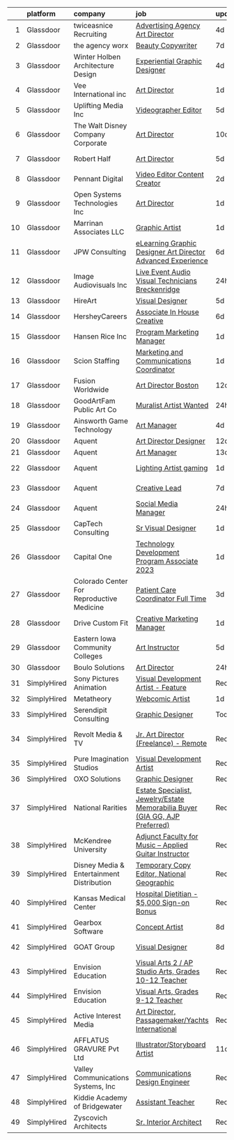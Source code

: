 

|    | platform    | company                                   | job                                                                                                                                                                                                                                                                                                                                                                                                                                                                                                                                                                                                                                                                                                                                                                                                                                                                                                                                                  | update_time   | location                   |
|---:|:------------|:------------------------------------------|:-----------------------------------------------------------------------------------------------------------------------------------------------------------------------------------------------------------------------------------------------------------------------------------------------------------------------------------------------------------------------------------------------------------------------------------------------------------------------------------------------------------------------------------------------------------------------------------------------------------------------------------------------------------------------------------------------------------------------------------------------------------------------------------------------------------------------------------------------------------------------------------------------------------------------------------------------------|:--------------|:---------------------------|
|  1 | Glassdoor   | twiceasnice Recruiting                    | [Advertising Agency Art Director](https://www.glassdoor.com/partner/jobListing.htm?pos=125&ao=1110586&s=58&guid=000001821a63755c9970fbd50a8c50b6&src=GD_JOB_AD&t=SR&vt=w&ea=1&cs=1_92a16004&cb=1658300102460&jobListingId=1008007855498&cpc=FD1C1DA32C38CFA7&jrtk=3-0-1g8d66tdskltd801-1g8d66tecghre800-ebb6e6be894bd9cb--6NYlbfkN0AIiLXtwtv0BDns9BiY4ItblantFozdL6jLmLxNvS8mvn1ldsy0jlMz1Ycqf5wilHIxTiMhKQ6fDmRibP3XQth2ls-56qADUyL4dS7OAZJy6WRqO793onZf-hneq25vDadgjpZx6W5CRlBE0NZTOzRtYDLpZ9CjoiVsVVRAJDFYZw7z0DNsC1iUgI4fr5Bdky9tCf828CMkCqzWTgmUaGTAziWMvHNfM-1frz_K2f4rE0KyW3mPXKf-xxpT-gV45m25d-h6ehwnygdAIkSVxHthVJcUyY_awOXzrsQxC_bzEOjvOWu2axCEhtKIMZeudJAF2q9iq0zsxnwFcoJ5fgzp3t3-hzru6tFwtFGTj2QdjCdVIypNbXuph-_VIBep-j7djPOVe2Ak-up6wxvDKekqQBkl1T60edFWheHOi-Wnr7PEJ6wIeb9oOoIqrBbGV8r0gnvIpldMiWTLuy8qqgegHAaDcHT3wRj6dp2y91kxvAj1v2vYPTQd-C94PSReSe1iyKQgmqWQig6GYddPrNgz)                                                           | 4d            | Atlanta, GA                |
|  2 | Glassdoor   | the agency worx                           | [Beauty Copywriter](https://www.glassdoor.com/partner/jobListing.htm?pos=129&ao=1110586&s=58&guid=000001821a63755c9970fbd50a8c50b6&src=GD_JOB_AD&t=SR&vt=w&ea=1&cs=1_22d6bcce&cb=1658300102460&jobListingId=1008000171850&cpc=9908D8D4413DBB8A&jrtk=3-0-1g8d66tdskltd801-1g8d66tecghre800-bd124bf49bdd039d--6NYlbfkN0CNOKpjDIEH11s39GTuUki_mvxNbnX5BtDlH5CMrheAnKze_5JrwQ4joDkGUDohP_TDV2t-DygPOV4h7qFmlYtZal0EPNo_mTyuT24DdR3u3gR4216Hx26qEQDvw5thtHUsevklRTvV_pg5nANsLN7ZPccAAOBHU9eBl3Mua-cpzpsQamt92TPc_HMO93Kc2-3sA2zR_2Rm4490qtesn3sOiLW7jTpZr1Fm8b9i6yVs1usdw-vMdDVxQrL9yJxBTliG3UitYxyCuEvJq-D5gQ_D52M48Rz_QNu_bR6DEg6MipU3WkBtLlwgctzAFrbisf0GzywozJJiMoacMOYrdLF6x2DGNbUYSMNWObBhSuhF6Z7reXo6oZz1geKCekWqTyT0ous_YWER-O-iePhESNPpFJVu9A-R_ROt0vnVzAGFZ7Ay6AY3w_FuT9FDo2XGapY7m3c3YJfPdOawK3jfEnHDXGyS7ZWzVvMo0XT1IxIDPfSXU_GDZNzD)                                                                                                         | 7d            | New York, NY               |
|  3 | Glassdoor   | Winter Holben Architecture   Design       | [Experiential Graphic Designer](https://www.glassdoor.com/partner/jobListing.htm?pos=114&ao=1110586&s=58&guid=000001821a63755c9970fbd50a8c50b6&src=GD_JOB_AD&t=SR&vt=w&ea=1&cs=1_9863012c&cb=1658300102457&jobListingId=1008007939737&cpc=3DB599BF2F4828F0&jrtk=3-0-1g8d66tdskltd801-1g8d66tecghre800-7533a7de50abdb8d--6NYlbfkN0D9WMuHyiUFRAVMw1vLb9mgfRMEuOrfRtKWHTw0J5TN7iSKJUY5pXAqhTZVih5QvTBCVu0gudC-AyRxMoVKMBCKILS4UVqwaUvznjP7OZ-xIqYT1P5laE94P7I490BgUA4ShgKyP-N1lvatgl1PBSlcSFxr57yeaBThktCu2K62TgU-b0K39lsgXeVKdPgHe4mvbUZ4kXzkTumKiAxVY-XZN9a4_H34Y2uTtmk2dV7x5TU7cG3VBP0PlXRBadFx6Tw2rl5VEFy_yw5rYjrrvFsQlqNJQ_ZgYThYIjejQ3UevTYmRd2M9nw1MfN5aJB3LV_qDOD0tADGyahPPGAMCSFq-1LI6JKuv9DskY8ooyrIxLdKFubEgL7xOqClIvleS2PvKxPq3QZuqWMvEwmOQx9hq2Drln98ksL3_ffIKhPCoyzoV5KiRFi1eODimcMODvD8UmAJf9Z8iKxjZ68X0_H7ubD1-r-_HuvpbOx9ag5ZhaBw8cS9oyg_uWnj_nVtWwXsSHISXFimoA%3D%3D)                                                                 | 4d            | Kittery, ME                |
|  4 | Glassdoor   | Vee International inc                     | [Art Director](https://www.glassdoor.com/partner/jobListing.htm?pos=106&ao=1110586&s=58&guid=000001821a63755c9970fbd50a8c50b6&src=GD_JOB_AD&t=SR&vt=w&ea=1&cs=1_699cbc16&cb=1658300102457&jobListingId=1008012096590&cpc=F4EED0218A761C36&jrtk=3-0-1g8d66tdskltd801-1g8d66tecghre800-280d21d98f6d21df--6NYlbfkN0Dr6IKwl4lkWnAOZFGyO8hF2TMBrUYSqKPpHH7znGLbnsjvVMpQ7-eveiYjoB_rmKX6iN6SJnSRg7b5hza-xotHDs6isXPf2WCyaeo0vX9AbXl5sWRX9fadHAd-5alw0tkD0M7hNsRnHBD1cKQO-RrPwTMDAVfDnc1Fjkbz-CruxKtoxFXcjJWefE1BEM_o4GFJWrR7yElVkqec90PN6IHK_zgtKlqHUjTQJFbzbmqQDlShxAaa4zLvvg1CtOkParPLunKZzFwrRNvsITg5--P0Yg0zimy_Vi8oIUMVVziXY2Nj3djatQN_rNzFRhn7zEtfmr8ewS85q5L2TxIJ8nwt6obuc3pkY3MceKYRmZwBVZCRRc6P9017dd8QjygKgqKI8BmTCMOowOfD3ddfx8OV0_d6CAM0VlGX4u9bvksvGH7F0qVpoh0sEnNJpeOG2w0d9yBqbrR6Wadz7D5e2R3I8eq1S5F5pnB4nJ_Q8V2dFc-RqO_Oz8dPNyuVKnOdXWY%3D)                                                                                                | 1d            | Garden City, NY            |
|  5 | Glassdoor   | Uplifting Media Inc                       | [Videographer Editor](https://www.glassdoor.com/partner/jobListing.htm?pos=116&ao=1110586&s=58&guid=000001821a63755c9970fbd50a8c50b6&src=GD_JOB_AD&t=SR&vt=w&ea=1&cs=1_a4812876&cb=1658300102458&jobListingId=1008006082548&cpc=8795CF9063CD573D&jrtk=3-0-1g8d66tdskltd801-1g8d66tecghre800-f0d5b4588ccb480b--6NYlbfkN0C7NmNajAtyL9apZy8jLU5HmRGtqqNDY09dIEUunYjK44X6QhjkyGV0yu00ykKgEI0HaazDpTRvth8NnTMFT5xJ7eVBIR7h5DjwAzYpeVZbqOABcyy5ohimmYhM4fIblbBXHXzCn1C0WhLKXPuiLYuAstMrKVtCKf1WJaDTJ3BNhEEBvWVXE1GJIoWm3SATP-Dz2QfL508o6NONcaflXXP3mMY1q_oAYsxRMXJJSRQAEJyLh5xDyf_eMIvG6LuZ6QAXthwKgcGbjOjJHV3PeWui0h_kMINLZa1qyf-_e01kIgbOjMBhJuVdaifNS6lBbLAOt2N0zhA2rH7kp5Cqlnq3Li3wtfPi4aDwT-ZXMX9NeY7B9TZWoNG1UwhysREk-URzA7vfm8jf1_KJroKXZ-vTy4TRzSGlr8Ic2qBoqH4o_-hPapCSCaPJyKzkH1frbJPQdCFC_8Yxn21hAQobFH6Vrri6UC6yAfwKB3SXjDZFv7oMmi4Tqy9f)                                                                                                       | 5d            | Colorado                   |
|  6 | Glassdoor   | The Walt Disney Company  Corporate        | [Art Director](https://www.glassdoor.com/partner/jobListing.htm?pos=130&ao=1136043&s=58&guid=000001821a63755c9970fbd50a8c50b6&src=GD_JOB_AD&t=SR&vt=w&cs=1_187a24ce&cb=1658300102460&jobListingId=1007994275669&jrtk=3-0-1g8d66tdskltd801-1g8d66tecghre800-cfa812853ea1008f-)                                                                                                                                                                                                                                                                                                                                                                                                                                                                                                                                                                                                                                                                        | 10d           | Lake Buena Vista, FL       |
|  7 | Glassdoor   | Robert Half                               | [Art Director](https://www.glassdoor.com/partner/jobListing.htm?pos=121&ao=1110586&s=58&guid=000001821a63755c9970fbd50a8c50b6&src=GD_JOB_AD&t=SR&vt=w&ea=1&cs=1_a6e5e4d4&cb=1658300102459&jobListingId=1008006806082&cpc=451933188B21919D&jrtk=3-0-1g8d66tdskltd801-1g8d66tecghre800-189adaf153f90673--6NYlbfkN0CpzDdaQkua3np5pkmj49lKioZwmwxQ-yx5plwbYmV_M_naZz0UvX_-3Rym5RFfVn4BtoAGkewSplp9mAj4eT5jUwDfKOyoZXSfsb1jFh7dJIZ6rWxGJo9J6rSQqSqCXU7q8Vl9Ke0jn7_3ta96pVOIFnKt620_OgbLt1l25OEWsPGEeleBsmRwjXlMB_uoqTcCzzuVQsQmThusgs0ThW9rYmhpnvZgW8ZYF9PcGRioKnHgVycBH22uMXwbXCIDO8joSnP_dDzryygxA0S4QGoX3YoKXobTkuOHBJJUqbe5OOISPB6Cnd9xcoE8wrcLgyczM54FJGSGk2bJlqD6g-jEfBD782vQsGoEyFmLOZOWpuE5H36442QKwU_fsKgaZkleT6x4xwwLS8saJA71KozOqPQPFDvZNYd-nk7r_Bv3lhjZjn3BGOqz58g-c0GzVTs8s0B231BQdMzOVOqit97hEaYAs2CWCuubrnE6-e4e-2-iuV3pmRRDp3vbkwr8gTwqB0EaULzVL7BpRl-1iy7Gjhe-O8d05--2iFwB--x3DOo03Z70bypx)                                              | 5d            | Santa Monica, CA           |
|  8 | Glassdoor   | Pennant Digital                           | [Video Editor   Content Creator](https://www.glassdoor.com/partner/jobListing.htm?pos=113&ao=1110586&s=58&guid=000001821a63755c9970fbd50a8c50b6&src=GD_JOB_AD&t=SR&vt=w&ea=1&cs=1_310b521b&cb=1658300102457&jobListingId=1008010434652&cpc=AC285F3A3ECA6BB0&jrtk=3-0-1g8d66tdskltd801-1g8d66tecghre800-69b8da2556d15c92--6NYlbfkN0Bw6ADXTSu9MQ-BgdpxE0XAIUKp1OUEaoDme-lnYQr3YlsXXTDH6Q8-e5Dm2_oDQr7OqxMf6mwf9l92iLuaAg2f7P7qXVCRutfoUBPjGF-2BWhBTJho5RbounJfE0gubNKj_RtQ4JIyy-7N8cuNLn0kKuzqzgouIJfKDVixQTIumMgVxyUUCZDGpZkH3APaUeBwdIKX1iplcfgr92-LnaM9b66gsYl9M1UU4EiG_04UZb-Gq81NANqEZQeZr-o9aG3GbJ-QFwqq_0mzq9FWkjiR3zJG-qMSpDcArsVBYv4kcPTJM6gqqquyINhM2E2IEuBBYhQoV7zgj-nLR9aXkh19NPB1Ue3AL5XYLP2Pif4jzLHrWx4rEdG3xbwZRr32HpZv8UbFWQ4l7FqAIGUjw5hlrksVLxkDluZzO4BolPeF5BvGRBnorlZdcCh1JH9JEcwhEmwwPrYtzbpa0_vLECZWNpkkj6ntstwvVQXkH0oLhJn4IwzD5UEJEG5UrLG9Swo%3D)                                                                              | 2d            | Remote                     |
|  9 | Glassdoor   | Open Systems Technologies  Inc            | [Art Director](https://www.glassdoor.com/partner/jobListing.htm?pos=123&ao=1110586&s=58&guid=000001821a63755c9970fbd50a8c50b6&src=GD_JOB_AD&t=SR&vt=w&ea=1&cs=1_0b90ea2e&cb=1658300102459&jobListingId=1008011914909&cpc=0FE1F5EA2BC84A01&jrtk=3-0-1g8d66tdskltd801-1g8d66tecghre800-90d20c6be5de214c--6NYlbfkN0AH-vKSKf954TbfaTaq1ZlMbLaaYD_U8azoj_hilCWJQADkfFoYjfNx5RInn64u187wL4L7guEVaPj1iYm_ZtYC5TRH_TyT5lhDhM_O1TiebFvR92MvwiA5yQ4gMcLlIwUmte6UuiqBZTDzUQKy4rKuYxZfSJGF9-ubSJTjOFUHp4gRq8xUoMZxii0Z4DnuARy5n-2mjxe2lU0AH8hcg2PC8DJkrIt30IrLG1_-a8M2Bt_HZ_GKaEfHmsckz5edymCAySwWZapEV-Waa9nsELQoLQdYD9w_ULZHcCcy9Qso-F7jCLP7AFHiD_zsiNsVUhnlG5-on2PsGV1irohebANdq2WKdbDhnsFDrpgWJsDlwARQOmlscWXw8lH4B0zxad6y0j-oNpbY4kdUDSf8dhL7Eyllbut_tsEANkFYTaXZxdFp8FWdUj9Zm1NlcHfJvoo9UoNNL0llDpU_9AaRIsTyjK9qbHNYyUHo3OwHy6ppJK__Vh_wUcWtKyY7B7GGKps%3D)                                                                                                | 1d            | Lexington, MA              |
| 10 | Glassdoor   | Marrinan   Associates  LLC                | [Graphic Artist](https://www.glassdoor.com/partner/jobListing.htm?pos=110&ao=1110586&s=58&guid=000001821a63755c9970fbd50a8c50b6&src=GD_JOB_AD&t=SR&vt=w&ea=1&cs=1_86da3162&cb=1658300102457&jobListingId=1008012020160&cpc=ACAF1607C5C1E404&jrtk=3-0-1g8d66tdskltd801-1g8d66tecghre800-d0d3145089aec4e2--6NYlbfkN0DzaDHVbxJ-LJZej0v9fk4K-FwNocoxjQ_zxp68kPBvcgR9UG8IK_m_cyK7bRibnjp2ZeZUK7QwJwDsLm-I7t4pQC942T1US4nsZiv1UkpE5yWyI44klmBesQxSm8EyHN-tlhE2QJaoO_1-1QZVqzIvIo-NqbOSGGZYATFrEbFbzGARjqiOJyO00RW8TmvCwvtWBGfPonSGcKKChh6dYy8sCTfI187CuSKSB1yO1jmdrYGWLjvzXkYJ2HiZhz38BiK6CduFFPaG5kGmF1DejEeVWMu9IXGXtt_G9f5yZkO0WVY-GbMdwwhlImRlJ48dli1D3i6ptMbWUR1ii1zYGPqVBQMPp7xIWN0DgeOMdKeKwE22OdahfxAz_ii-xylR_wB_FKMZj8gD17g18pQgWHdkpMw_cnDh_efTMW1MOTJYI63SNwRatOZfGmdxTTwR7-nZN4AN4pIKUdhsPmS-z9knP1obanWXPzwSXyOk2qU12ctGY1smPOdRD8PiRWqfmac%3D)                                                                                              | 1d            | North Kingstown, RI        |
| 11 | Glassdoor   | JPW Consulting                            | [eLearning Graphic Designer Art Director   Advanced Experience](https://www.glassdoor.com/partner/jobListing.htm?pos=111&ao=1110586&s=58&guid=000001821a63755c9970fbd50a8c50b6&src=GD_JOB_AD&t=SR&vt=w&ea=1&cs=1_279cfd39&cb=1658300102458&jobListingId=1008002630660&cpc=FA84DF7EA1EC2398&jrtk=3-0-1g8d66tdskltd801-1g8d66tecghre800-fda7671e979a5c29--6NYlbfkN0Bi-g4OEguhQEx4pjzkmulzkFDPdVMQm6g82nLRMcVRUF4a9O8XX7bQZKZazodw_Hk4F-ETQ50IEvawf62mrp1sEljZtncm0MCCp9dxaeFI_AB7sx3XynRJ4TfYINFrlTVnm4QC41zeHBBpQWIt_FbvlEOfUwI4lUAhLzOq56f9EIVtmdmk3XaMoOsYFgqiN25lZt-4X24RmfWaPYKiuE2riz_z_9g9sUUrA1twGiJF9jEoTvju1D2hpd6yZmx5N0Ee3Psf_3gPMX-hwUy4ZqCPg-b8KvxYDyH5jkwBISLA3pPEkLjphlQwQV6RKd1YWZOPRs4pYmrCMOlN1qDNKOJm56AhlQXx13YvGC2H5Kw6jB3VxxnjT6uiujp81oemwJEA_UwwZXbu74wo8RY5DxkDc8oq3GIrh8sqysLUWxuJmywn_Mc1PdvbD8U_koK1qC-DxaAL25kyzmIhIDIOcHjbuee3CRpH0AOK9R1cDr31ysccSu09p1H_zcIMlcTQw2Q0x8MVuvoJljNhLsnkwj5UUL_fvgWU2Boa9X2Vnkcc5g%3D%3D) | 6d            | Remote                     |
| 12 | Glassdoor   | Image Audiovisuals  Inc                   | [Live Event Audio Visual Technicians Breckenridge](https://www.glassdoor.com/partner/jobListing.htm?pos=105&ao=1110586&s=58&guid=000001821a63755c9970fbd50a8c50b6&src=GD_JOB_AD&t=SR&vt=w&ea=1&cs=1_5582a296&cb=1658300102456&jobListingId=1008015254854&cpc=40021B6B9FB64F38&jrtk=3-0-1g8d66tdskltd801-1g8d66tecghre800-41668a328a3e7d24--6NYlbfkN0An2wH3WPKNYq-h_yXU9a-sWSItRj_XpS2RQAdjkSXDzhQrq28oH-kFNyDHB-Keb6t3ajZ9KAymky3vYuQ7yQtSIl4w6OEI9RrLwfzoVLWfbpDi9se35Ipggg8zZjpP8t_5ZUuDBOwqOE6XDqayan0qc9A2azojNi7XJR_npwJAxgTL_rdL9tMa68JHv1wnZdQAqP0KfQtZYPTXMw2GQ-tETUCNg5t5MbfSZS2anKd3LakCbIrm2p9hWfJV8yPxluYltsLI0ER8a6iM3mfg-J3JXdzMel-nD7o1e8NdfkYFbLQ9h3MB4qMg2bKcXmvUmwfJ-3ejK0UIVQec6_hgwRlKf4qFN8ac0smgpcqGdtm0GAhn8WcRRFMCxwoKQm6iB4WekAzCM0Cex2BGwDBl3sQ5KAfo8vWBSFDMYlEmmNSgP6a0OJcZYmyu2YGuEyfEZlSs6S_VmU-cfEB7Xepgh1cV1RZOwhxlzxxfyHxkn9XRUCDuwXy96bjaE-rOdCEOYn-CsapDj8SbrQ%3D%3D)                                              | 24h           | Breckenridge, CO           |
| 13 | Glassdoor   | HireArt                                   | [Visual Designer](https://www.glassdoor.com/partner/jobListing.htm?pos=119&ao=1110586&s=58&guid=000001821a63755c9970fbd50a8c50b6&src=GD_JOB_AD&t=SR&vt=w&ea=1&cs=1_4357991a&cb=1658300102458&jobListingId=1008006990165&cpc=FB7E4A1762AE5BEC&jrtk=3-0-1g8d66tdskltd801-1g8d66tecghre800-707f6ec11249c099--6NYlbfkN0DSgjPPcnEdvoK3uuxfISLALE6pB1FR7YSHOr_tSg5_QGIhoz_2VqUepdcKLBLI_zQsemZvjWbTmuNU-8qD_5yZ4Wkv_uXn2T-bUm0XKK8bPwPvaWQSs82hJtIXOIR23d3hUCuyKasdapFmOqEz0PaHbJCY_n4FpUa_TzCXZMVtsOZ25JsI9TZ-8qiMdnI9oRRnyi8nT6hEJxa4XoHR9UmWCVOVv2FsasNO1y23YGbxRUsnEkw6HT73O_r1E8kSIL85D9EoTLd046H4EdvSw-I0YoWtNCB6mOwtxlV-OwKIABy2A_zkLYdRUCYYQHF671LRbfytCTpGvc3r22C6QWamy_FTdGhWzFLJCUF6azKkk2Wb3_sApJuqW0ZlldOE_p2dxiE561H7Q6laID19Dtce86hdL6OsDtDQO5iatbiFP8WmvjaRKNRdLGHbpU2yh1Im08uODbnb-L7XyzvXbarCQoD-rrxC-woXYYfQ2XErP51FGzGJrOlGcyEf1n6ppK2MyMmtYAZnJDVib8zWxDceNXB1MrT5Yvyg50n2W06k2-p4Ep3jpFdVqG9-GdKgja98tzXG6NbRTw%3D%3D)               | 5d            | Denver, CO                 |
| 14 | Glassdoor   | HersheyCareers                            | [Associate In House Creative](https://www.glassdoor.com/partner/jobListing.htm?pos=107&ao=1110586&s=58&guid=000001821a63755c9970fbd50a8c50b6&src=GD_JOB_AD&t=SR&vt=w&cs=1_0cd0c1c8&cb=1658300102457&jobListingId=1008003418886&cpc=A65DF3A704A48F9B&jrtk=3-0-1g8d66tdskltd801-1g8d66tecghre800-6e3fedbd6f4dd5f3--6NYlbfkN0AYKk5ogfyAj9C7P9Fu-6I-xlYp-H0UIXVzX6_qYW0lqRWwRky-ThPRin15Cj2zrUtEJU8gMofrpeXVXDgnYfP3C8vwmBb25e_RRe2YhqoIsanWxGr51UsagD_PjJEjUljdS1sftcunGaYvNMnjINXIaxRrGqqlXOv5fwBl-4RxuhjnUTMw5db8qmdSX-u3sqHzIpTrOtzQr37CbQ1TbP517SJLFSYMAXmTLSeIuD2vQ7ryVPBSemJCXpvT1-SktZGTS4wSLanDYu6LzjJnnZBmIimVEvQasy9rlCQZaEbnwR3Zb4pAcjepUCHPYT52seQykf_Js0NsKaXqAqWf1W8qw_d2ZBG2GmSaRfZjL8gU5fJqCA4K3g90az7QEjN94WrG_MaT_hzIUasYiYFGmOBK3DhSC7QL-6yTA77FLgQFdvi-3X1VCqW9ELBIzlAi4h9CIAH6InIm8DDs0JI_bhjJZdHo2EcuuaQD0yYrQs1PUOzEopdRyOaPCEH5llrvVuo9gmqzXWV-AaBXxpGD6ZtsXF4QzIiyPUw%3D)                                                      | 6d            | Hershey, PA                |
| 15 | Glassdoor   | Hansen Rice  Inc                          | [Program Marketing Manager](https://www.glassdoor.com/partner/jobListing.htm?pos=103&ao=1110586&s=58&guid=000001821a63755c9970fbd50a8c50b6&src=GD_JOB_AD&t=SR&vt=w&ea=1&cs=1_641b817b&cb=1658300102456&jobListingId=1008012372423&cpc=43E37B7B5399EAEF&jrtk=3-0-1g8d66tdskltd801-1g8d66tecghre800-b3c94c74263bc2d0--6NYlbfkN0CPxU1eL_2zO-U7WATrZLQOpckjTSzuh23pPwDvQpI-EapSMM1uhqLkppNbJ1VbreZQVeD-BAkpb8-OBpOsYXwII0hiZ4q2n5rvJwlfHeKHO5zFWkyaHB-wOmOI8Xvh5l5nGd2yp2nDc0WJaAHum15gQknAEemp7aiJ1TD4adAs7oA_A1mJIVNtVxC379qNJ5YEuEWPTX_MoWgDwT51hNUhm7WKyKM0k7_UvRAV4ZGcYF6cIxZmIISmmfoIhoAenWX5zvI0YBcz0Moij-BuB8p02c5rQ3Pm8LE3B_six0Wa4-DevE4aVplUTLFt71ZnU7i746z-H4iVjdJQMWYzoW8J8efGq6xIFF7vlTM6Cd2_Vi37Top21iYxHtSDvnLd5EJNadmxbZ_PeCbh17hbBWhvbdsNLn8NrXdHtV8XZYRGqo4U_thVU0hIM7SBvok2CEBrYMM4Fd4-Sdi19T0hvq9XPSIoaI-C632LeORgyyAY8JmZ2YCvaSs2M6GiMGtZ0tJ8oedyA3XMxw%3D%3D)                                                                     | 1d            | Nampa, ID                  |
| 16 | Glassdoor   | Scion Staffing                            | [Marketing and Communications Coordinator](https://www.glassdoor.com/partner/jobListing.htm?pos=124&ao=1110586&s=58&guid=000001821a63755c9970fbd50a8c50b6&src=GD_JOB_AD&t=SR&vt=w&ea=1&cs=1_932de43f&cb=1658300102459&jobListingId=1008012158725&cpc=155EB9D5185558AF&jrtk=3-0-1g8d66tdskltd801-1g8d66tecghre800-17955211b42ec93f--6NYlbfkN0AxNjU9wWOnkzYrjpAN9mGGJnqCtvXlnsxswceXA4p8apqTEqaFbmF5XwIg7KzeVfANDn90kkuv2nTph2I-8xL_lO0U3aUpJpJgIIqsGTChHg9AOUGLb-FQlWdRN6rfPIzCTVZVMueXCTtXZWIXPh9DpLOel8cVBCfhH2C5qi9IgUsRMf2xmLV5l-2YNho46TkdbeT2u9JCzseZFQvtAERPcenBuS9wQUNXO8akDPVfqoU-aWZhSE7AKKZqygjEQz6SvbuQO1XiajDTf1IghpRmauaKTlbbXaleUtn17d5WjuWMD-h8Qfva4fuFfRS42NjIZGGxKxl9y_XSdB1Eb5_cGwZtfqVQbf8peAPwIzEDPKzYooIYvzHU2WFOuJCBj59h4GEDoaB1Ex6FdllPARGY7l4djxmPNJlY4P1akHhux0TbPdps9vqq_IVuiUFMQl5qWeruZpnFcB6LN2WwZPyTtLAXJno48W3mW8TWEm_Y_yg_i4FoUFFmLcXU9i7tnSQ%3D)                                                                    | 1d            | Washington, DC             |
| 17 | Glassdoor   | Fusion Worldwide                          | [Art Director  Boston ](https://www.glassdoor.com/partner/jobListing.htm?pos=108&ao=1110586&s=58&guid=000001821a63755c9970fbd50a8c50b6&src=GD_JOB_AD&t=SR&vt=w&ea=1&cs=1_e33b71ef&cb=1658300102458&jobListingId=1007990133531&cpc=DE56C24FF6DEC286&jrtk=3-0-1g8d66tdskltd801-1g8d66tecghre800-2bead9667fd9be04--6NYlbfkN0CwFtWoDprEeXypTwIQYwosmo4mcjjoRLdsNdC1nAYLAqWy-kn5kiBz-sOHzHC1O0z18Qr03uN3F-g-mZkp386wrODdRPDl6LIzvQ142l_SAzJFQJ5zBcoxmI81L3j_p2gMGsGUQX-2N-alhp6ePpVaJKT7cCJTVIyPPOQdksmRgQOJg-K6cewYS5H05zJa1Qnpc079VzgzwOkOK-Nv5a9HpeXmxdp37hNvsBLPOxD-23YKV-fxK6yW-sTgCKXhj5zjE3AMIHAU6xzPagXbit3pxf2048qwMFI5w8aBf3b96crUFoCyscbfdup-qz5CmlTlk9evK0arRVJ9EO_r5jGD-9jLQwTcx87JXitdFFCmbrykAtd2Q75vzjOQkWOfnTVZly8cswj2Z3snHq1gDLgxWP7-N0xVXPPRaFDZz8G436v_Yd1e5giWwIp3mXasTPcoDgKojL1TxA%3D%3D)                                                                                                                                         | 12d           | Boston, MA                 |
| 18 | Glassdoor   | GoodArtFam Public Art Co                  | [Muralist Artist Wanted](https://www.glassdoor.com/partner/jobListing.htm?pos=104&ao=1110586&s=58&guid=000001821a63755c9970fbd50a8c50b6&src=GD_JOB_AD&t=SR&vt=w&ea=1&cs=1_1d7b4104&cb=1658300102456&jobListingId=1008014373736&cpc=8A48E7D5890B96AC&jrtk=3-0-1g8d66tdskltd801-1g8d66tecghre800-8e1d98ff6d490da5--6NYlbfkN0D5EoDI19pzLD_ZoAvoqM1-O9qeTV9KvYbDAr1-bMzVcQf2IFddxPxdUXVTebcQtu8uE9HaI6aBkK8S_bVtKde_2uMK5DrH4SUKhjbxPSAy7sqATnbKX-ESiuz1yykJLQMBpLUdpk70h3EbJeE5FthqplMxvQm7O3hs6CxCJvjSG4epry6QkMbxPAmqFC4VQKP-twd3Q5yUP9VhQKJ3qddKN8g4HMvmZghnfC5fESVVjjRU6M3cp0qetdbOPkHzz6KCFCSBxTtrjrrH5WQ2CzJC3OXARmU9Wz9Ybd9VYlbT_0VrrCF0o09mK91eNlITpjoiY5j_pZwUhudad-F3XVbri-kDIZ3Fn3IctecZngqGzFvl4vn2l6MdJ_Z_a10emjuPy_mkoBCOHfNUKC6VTR9gn4qNl_A8rWhs9dSIP5eiQAybLR6RXCADRuDNR0CqYKxIz8JXO19pw8c2hBXHJMxJHyMrQJ7qtudXeOnLTVf2Yxv7vCVZGuUvMu27uhJDWMGpe-69NlLxDA%3D%3D)                                                                        | 24h           | Washington, DC             |
| 19 | Glassdoor   | Ainsworth Game Technology                 | [Art Manager](https://www.glassdoor.com/partner/jobListing.htm?pos=102&ao=1110586&s=58&guid=000001821a63755c9970fbd50a8c50b6&src=GD_JOB_AD&t=SR&vt=w&ea=1&cs=1_745fe101&cb=1658300102456&jobListingId=1008008379888&cpc=8507CEB59E1C6AFB&jrtk=3-0-1g8d66tdskltd801-1g8d66tecghre800-3041780d8c4a759a--6NYlbfkN0AhTaXticpO8D1EV9nGWUa2G9Nr_0uERllJkF2KKfHsNMFYg--v0VBa2EVlVO6ddzlRkD_7hgd54S8HmQI2qOUz3oheMUKKdOPuQ7QA3r2ukv7GcByo6VXxe4ufa5oGFt011b5jPUZsbu73G3HJR8dwOXPPNYBv4wslUwhKCTnl7gNtUDNRJchKfiWppPddxnlWPMgAAo2WPu5JgeyVfOpcFOA5a9MOupoXqsiXdBr2KpwO5MQWGsr4nyd-A8WKA-sveHwpo-3sKX9cV4S6EsUFaoW-YwFAXxs8w15Pl1lM7dUJN5gCCsq19YX0TCG2XrHQU6jd8NG1zSIqY2Z5XwYlL_CdSfm1T5s69PCxUx0JDqYCUF5THR6LG1oM8Z0mzKLtoTGG4TqKW5HFFCj7HeDVNisIPRA-Xuid_4cpgNieVYkJGJLQw5PcoS7T2aUkFgpAg1dwgrjN0Wbfvpz4ve8CN_GmN1gFQEMqRveIDq2mQVR1tEhoOkH9)                                                                                                               | 4d            | Las Vegas, NV              |
| 20 | Glassdoor   | Aquent                                    | [Art Director   Designer](https://www.glassdoor.com/partner/jobListing.htm?pos=128&ao=1110586&s=58&guid=000001821a63755c9970fbd50a8c50b6&src=GD_JOB_AD&t=SR&vt=w&cs=1_0fda5a2d&cb=1658300102460&jobListingId=1007991102670&cpc=47CFDC01B3F81FAC&jrtk=3-0-1g8d66tdskltd801-1g8d66tecghre800-b0416e29489cca11--6NYlbfkN0DMrcEu7yrtATojKJA7cEzGQ3FdRGWLh0CZQInL4ECGI9gD0Wolx9R2v-Aex0-GK07Gd5R8tEhrVMsqFbUabTy8gETViMZI_On0kC6nK3mZszuJdNJVS3-df05RRz3NZloqbiHZ02EqixaKTOa0Mbu39KbVy8H6fbjFbUVfMM3mO5vKRAcLLiEew-Io4ltW00h38uwhFL_O_7WUfnfMcCVZMGZuS8G32OkJuDO-hf7vhofhEZpJtZVvlEgc_JlHTQP4IGVnm_nFWektpzX8wTHqYZzPlXr70d_mQ6FfyD7J3aF_VdKfk6PpTHhVuKMjo3VtzkWhODLKBkdFxaABNuFaR9rHJoWytb6yFUSjlj0uB0MeijvlRtbs-pzpPel1T2c3EWfhjXz9F4wSNIuQGsADRBV7Q6ZCZNFiKg4MHOy4YxfxxDgjyl7UEFaO2HGYAVxF4xe2Vw6doQ%3D%3D)                                                                                                                                            | 12d           | Atlanta, GA                |
| 21 | Glassdoor   | Aquent                                    | [Art Manager](https://www.glassdoor.com/partner/jobListing.htm?pos=127&ao=1110586&s=58&guid=000001821a63755c9970fbd50a8c50b6&src=GD_JOB_AD&t=SR&vt=w&cs=1_ab8fd806&cb=1658300102460&jobListingId=1007987529352&cpc=47CFDC01B3F81FAC&jrtk=3-0-1g8d66tdskltd801-1g8d66tecghre800-26bb777421c440bd--6NYlbfkN0DMrcEu7yrtATojKJA7cEzGQ3FdRGWLh0CZQInL4ECGI9gD0Wolx9R2EDT7B77c2cQ-Y2Gz8oRCPEeWbMJBjBL5473WKZdgKmVNoG8YjhV2Za6LtGoYMD37RVCfdcszD3TCks_FpeMw00RX5kzh2dWAMGhKOmV6t9ZN3_5-rMdugm5jzy4x5oOr_eSZ6Yr77S4vgW84ZJjLjaZTeF9hqLmfvji17VWhzYqfZHIzapFmznLipiKkipQu7D0BHcu5dxvz0L9kvziy0BXSCckdrqLXjuspk32IJj0lKxVKBwRZmvpAucoDwMVBL1UVyfSqBaPeTVDPLCiI_4-NiknrnWiw-qN_MACgpRXT9pOiOfMRMEibWuaC6eZQu4WsFQgZO3YCAeU3cBlNVktIbsJFmVZx2zrN4oLPs84ti5DsEzztbxc9IzJ5pXaclF4in7kx6_w-Pu9Mch6EQQ%3D%3D)                                                                                                                                                        | 13d           | Remote                     |
| 22 | Glassdoor   | Aquent                                    | [Lighting Artist  gaming ](https://www.glassdoor.com/partner/jobListing.htm?pos=120&ao=1110586&s=58&guid=000001821a63755c9970fbd50a8c50b6&src=GD_JOB_AD&t=SR&vt=w&cs=1_c83e72db&cb=1658300102458&jobListingId=1008012676272&cpc=0FE1F5EA2BC84A01&jrtk=3-0-1g8d66tdskltd801-1g8d66tecghre800-f341b21f200986a5--6NYlbfkN0DMrcEu7yrtATojKJA7cEzGQ3FdRGWLh0CZQInL4ECGI9gD0Wolx9R2v-Aex0-GK06IR-bjFvjEHMXZOaQ5iyvMOX2o-ZavnwjSDCy-yLmI7QrRCKKKWQhOYX0OyhtyBdjzyIDc_lEUUc-tJ1j7P04w-guAtevEPkKrF-iH2eoM_ipVGS7POsvC5oomQwMeN8tURIT4YzQeaAEFgtWyJX4FMg5Y7JK_hDadabdZANRucC4iT-qnA8jZrcITjELb6kZ0ui3Qa3Al8D6l5zE8ERuJfK7tc3VHrcocCoDRg6kqh3tdUtWVue0fDP6MnLOX_wAfKQaOvjBML4hrr8pXUavaadgkQBuxDZrjlyR1eCUmBfFEnknRfWZHdQso0RfhKtjsrXz6JE-p2bJZmysCTYDxuVMUjRsG1Nau-8Vwc5ZAVG5w4Z3DbQgw8wUmpy7sCaWS_oCtFTxpnrSuEuUtaF3J)                                                                                                                                       | 1d            | Redmond, WA                |
| 23 | Glassdoor   | Aquent                                    | [Creative Lead](https://www.glassdoor.com/partner/jobListing.htm?pos=118&ao=1110586&s=58&guid=000001821a63755c9970fbd50a8c50b6&src=GD_JOB_AD&t=SR&vt=w&cs=1_a92931ba&cb=1658300102457&jobListingId=1008001116225&cpc=32EE424DE2B657EB&jrtk=3-0-1g8d66tdskltd801-1g8d66tecghre800-eed7b87171664ee3--6NYlbfkN0DMrcEu7yrtATojKJA7cEzGQ3FdRGWLh0CZQInL4ECGI9gD0Wolx9R2v-Aex0-GK05W53OkiJifQ3qWDfgk5kuK-NgD_RwnvKjvYAJW-_VFo23keZiqB2bgHNM9Kgqa3rz7gm1n1_gKy4EmZeOF-teZlVS7tcqXI1Bwm7y-ymTerSfM---59YRiHg85x8nRU2qpnuXU76SYE6bCZXYydNK9I7fu8G1EDkwdeoTNYvh8iMbYkgEsbb8VQz4nom4x6aiAgofpxHiQyya3kttNYb-w66LliqiznkYAW0_CV7bumuuVjXZJlUug-IL2SKQUUZP9dFB97OfWpQf98fvqJpRjhOceah1dvzaxkF-mQBNmgbDNQNojFpVKeEdSV32f-DHlJraQeMeK_Ms4KM5hd4VrTF55Gp7Jr88EUNCCl9MEANrP-eyG2KAAI9GLAa2Y5QF_XZ1oqBsZFw%3D%3D)                                                                                                                                                      | 7d            | Los Angeles, CA            |
| 24 | Glassdoor   | Aquent                                    | [Social Media Manager](https://www.glassdoor.com/partner/jobListing.htm?pos=122&ao=1110586&s=58&guid=000001821a63755c9970fbd50a8c50b6&src=GD_JOB_AD&t=SR&vt=w&cs=1_79ec000e&cb=1658300102458&jobListingId=1008016143646&cpc=A65DF3A704A48F9B&jrtk=3-0-1g8d66tdskltd801-1g8d66tecghre800-6b240e2138920249--6NYlbfkN0DMrcEu7yrtATojKJA7cEzGQ3FdRGWLh0CZQInL4ECGI9gD0Wolx9R2EDT7B77c2cTxG_q4JVjKbQCZWnRJe5z-CwGInNuztT2YwgfZNypM0kSeU8lfurauqlRU5tYwVycbN98c2jiW093V2y5tgokHYJjUvYh7HGbOZnUSd6j67MuszY8F7QBaODiotbBmn4N2C6NmtJ7HXCRjD2t7dGogvkbWcvH7E_AwEnOec7-HWEpBeKTezFEKcdnw-jobh-It0fa-_82ZnhTYlxnRaE2118pxngxAsTzlTWcA3cXtE4_YNn0kCg3JJejWmABp_Y4mx1GB1mPNXdGGq483JhvDZnno0uPuO9YVjqNMeTZ8OPLGA9irqwd9Up3CNSKRlFUdeMyoxk458-cizxDRM6wEYsVCQlRQZVyJbgYzGbtl1bfOZHCQtruWH-TaXWp83g4CiAa6gbBmpBSUlDSutJjM)                                                                                                                                           | 24h           | Remote                     |
| 25 | Glassdoor   | CapTech Consulting                        | [Sr  Visual Designer](https://www.glassdoor.com/partner/jobListing.htm?pos=112&ao=1110586&s=58&guid=000001821a63755c9970fbd50a8c50b6&src=GD_JOB_AD&t=SR&vt=w&cs=1_d70850ea&cb=1658300102457&jobListingId=1008012329612&cpc=0C139D4CAD5A6DB2&jrtk=3-0-1g8d66tdskltd801-1g8d66tecghre800-7a798673fef1fa0d--6NYlbfkN0C-mR1ZtwhmWgbpAGYrGeuq4xPR2KOBpZfnBAZtYXWyR9WrJtQ8LEQuV4O4yp_28rpdQvBfh53KZzemvQOBIkAo_C4cVmqFzbH6_vWBYuraRbsLkkKSaBe7PbFVg9tapTy3SFpXq3TA4UHTWQvRapj5FgSDtcg4_rqEUR85DedB5z1mZ6CG_pZbTfSFypzeLFGE0_-mkAPrNLo6H4384QD8GhU5MZKCgZ7CdAPmQtpF3MsCbbaWez_52OZsYbttgtge9yuNhDan62ND8Imi4KEs_kNDGVA0X6mbJ_gLCy_oxTmdzizev0D3ptryHh5h7TKM3lmjSWzn7xKJUrnpu3QMSp-Qh0dDQH9nKytrLbq7B0vF4GTmX-PCycEUZUkyb1c_3r1tDZs2nbyINeu4jTROv4P-qcoEADDWLsoFcBZm-BMwWsOY-jDIMEahhrMTrBhMuBiUofOFUiXo8iryoQMmzoclLS8Hg5Xyyb2rdEBLsf5OkkZugSU_P9FFcFwhFy2Yzes7yedcbJoQ3D1BWN592G4Gn-vyXVmw5Sg1UUClDLJ_j6iYeI4HEpcbwQDyrv4r8FnhEIkd0EkZae64tFof)            | 1d            | Salt Lake City, UT         |
| 26 | Glassdoor   | Capital One                               | [Technology Development Program Associate   2023](https://www.glassdoor.com/partner/jobListing.htm?pos=109&ao=1110586&s=58&guid=000001821a63755c9970fbd50a8c50b6&src=GD_JOB_AD&t=SR&vt=w&cs=1_f5245553&cb=1658300102457&jobListingId=1008011603206&cpc=56C4EA4A1A191A49&jrtk=3-0-1g8d66tdskltd801-1g8d66tecghre800-70ccc4b2884620c7--6NYlbfkN0C3j_zLGvpMLCdiZ0WC46XqVTA1VMZzOzKXPhAXwYlrNb9EbKZEg8x0tL4Jn_n-27XAYRIz8SPP2_Ngbp9LaH9Qg56iJr4lF96tazAcjF8DXe17EpBgm9OHslti0AwF1neGu8R10zH_XKyoaNyUJk0_HYYJGbWMjpL8s6fOlL8awPyWJzvNloQfuTPBu8dtJe4F7Z00g9RgMbN01Ts-2tzFUanZCnlM_vIzTCQoA5WYbbnxxrGY-gW-UXRMTtVLL8mGK8G4_0BP9uwQhuEOTtgHe41HG2FAb_wEirkLmfn4yfQ8mxGBX9210mno4yqpCP9sCeMQsHckFmIyTTWm4zdUdMD4NXtutcGIXDIdPBLAAHFmwjQKGNnkj0jprOBtTL-2UH7wjwa6_k_CSW8w9YrLFPabLrBig6eOu17Hq4Ok37-7RXyP8MZj)                                                                                                                                                | 1d            | New York, NY               |
| 27 | Glassdoor   | Colorado Center For Reproductive Medicine | [Patient Care Coordinator  Full Time ](https://www.glassdoor.com/partner/jobListing.htm?pos=126&ao=1110586&s=58&guid=000001821a63755c9970fbd50a8c50b6&src=GD_JOB_AD&t=SR&vt=w&ea=1&cs=1_37cf704e&cb=1658300102460&jobListingId=1008009358323&cpc=4B86475FAF393599&jrtk=3-0-1g8d66tdskltd801-1g8d66tecghre800-88d1c70af3179d4b--6NYlbfkN0D0ff9e8Lfwlpl5zGbQmpn59AL71QmFd7VKOAnfyjZzp5sdngV8WPgYe0dov1m7Y2kqyH9hGCPk94yW-WqdC8dRZ-eKqGIsSKWWLtK40ADMwQXjtmeSmzrNdXIgLrymcy-f_CjobYLO4iEdA4K8hlA92v83PUzWWP4GE8DyZ3kvdDBlOf0r85nay8OP-HRSCYz6_cPkR3DxdBAzBfYww82x77af6e8WHRc1fjqsZzn9A7Siycx_iMTAzvR1zSFQ-TmICnZLLfb1vvEdnL_mCrEpu-jXqY4wQkxNLOdDVIKCJCKexlAfd_bh0ElLsW2SnOqHYGV49rU0p4iQg3ALiGWsG7h7hKdo9OAi8KijJX1RW692a-2TTkhtuBpxDTLMRgG75HezpnoRNMJu1rsLMvg-tPZBQExBXcj1XkD5q-zNYZ8gbhnaCA_520uvcwdjQhvxvTtLIP6EbdVJq3BKm2nQBt6VF3ca89CNIwaw-OPYqQ%3D%3D)                                                                                          | 3d            | Denver, CO                 |
| 28 | Glassdoor   | Drive Custom Fit                          | [Creative Marketing Manager](https://www.glassdoor.com/partner/jobListing.htm?pos=115&ao=1110586&s=58&guid=000001821a63755c9970fbd50a8c50b6&src=GD_JOB_AD&t=SR&vt=w&ea=1&cs=1_15f65f5a&cb=1658300102457&jobListingId=1008011850216&cpc=56C4EA4A1A191A49&jrtk=3-0-1g8d66tdskltd801-1g8d66tecghre800-e95a9a5dd8e85cbb--6NYlbfkN0BzyIYrTMR_AjNKh_kvAG8N613gtHPANQ3sdLTkrtBd-_2lJjTOPLgnni7d95Emv1-3rnACN1_qnhPecXpMpn5e5zYVRV_wTwZ17UwLsKsPmdL7c4-EV5FfJgnMlhKKXu137xbxIRVWqYLBQDbE_yN_vuf1uLjRClzIwqN6SApfOwacK-ErOB-g7NKkumJ2068deiO51wcR30u8aC3vgElocHC8bN8fkGWs3knS6vKiyCIIVw7wN_l25WbziNUh9hiOQd1I5hTjFrd2X6rl4JL_C_zPXRA4ZqfeOSrC-OIZy3UOHGFQXNbHOqSgwuC-poHNJq5Cs4oJZQnyZMrvbuq1NpoMwl6hWPg72vm2c1M5JP3_eVEi7LwoojmO_t8hVmecsbKrwWPUkfYj93RHU2pvPtavxJxaB4t-RIRQ8Mdtdo-foMnYq_scyqldeRU20OS7EnkanTD9M31SRgVGkBRgiA4HgxUzwPOky8IzSnEuut_LN1UQ5hrt3eib4mri0Ns%3D)                                                                                  | 1d            | Salem, NH                  |
| 29 | Glassdoor   | Eastern Iowa Community Colleges           | [Art Instructor](https://www.glassdoor.com/partner/jobListing.htm?pos=101&ao=1110586&s=58&guid=000001821a63755c9970fbd50a8c50b6&src=GD_JOB_AD&t=SR&vt=w&ea=1&cs=1_6f4ead20&cb=1658300102456&jobListingId=1008005393575&cpc=8D7ECEA3288D8B24&jrtk=3-0-1g8d66tdskltd801-1g8d66tecghre800-bef134dde127351b--6NYlbfkN0CHpSnjIPxMtekS58WZl5Olhjo2iWL5RjE_Boe0ccr3Fsq_ZiJFoxf9P0rl2DJ2FP9b3yh2pJmSYlLawInGRraui6ni3VUnhy4YUF4N6Kt2E1jCRwd7gCDgcFD-pD0DOQGhNNpVp14XDS9jjWtoRVGFkbCgZamL4zLNxB5aX9Uw1u-wdTqT7gFWtXyyg_3dHJbRa7i61JYhCP00ac8vTA2-9xSiV_hLo3WDszBv-mAfFOGgBEx28pBB0NDmDRZfsHMNzB60rCgZ_zHWO9M-240hH7eg1LezqAxbfWiWWiioEmDNxtwPITTk-rytlMI5C2uVzillTI5uVa6LCJaT09ACunwxlQU1eXgASRGV5jPhF77oX5o8RxpZfXpbXh3vHH8upOuVFYegOni3jIcTQRdjIeSagw-3KLNfLHl8czIp-7vnDC8QXJVfyoizKeSADNJmX_o5trkhCtQTWK8-ZsddkovAbdXrePsQQkfUm7cjf3NDWC2gynPSfnmePtdtDT0%3D)                                                                                              | 5d            | Bettendorf, IA             |
| 30 | Glassdoor   | Boulo Solutions                           | [Art Director](https://www.glassdoor.com/partner/jobListing.htm?pos=117&ao=1110586&s=58&guid=000001821a63755c9970fbd50a8c50b6&src=GD_JOB_AD&t=SR&vt=w&ea=1&cs=1_93d60584&cb=1658300102458&jobListingId=1008015049216&cpc=B101C867B3EF2D75&jrtk=3-0-1g8d66tdskltd801-1g8d66tecghre800-39624967cd298484--6NYlbfkN0D27ridyL1cQZM6mrVFW_EFdxxojA_U9myCx73wBqri-FCJMhMa0-S9wi5SOjRz7GOlXE_VKI0ivGMr2iNwS_dD-xau2yFhbKvU6nVlQpEs0Tx_OlkMiFBVlLBw7kJd2f4gTA97EmJwCa71PCplZPSnq_rVMf6uvsRg2SKrcAshFO8DX4jYqzJnN5rFCP--k6gCiuSswnoD3XDEC3Ktp5g8aK8faZZnYEZbVYZfPVC7OfUGRq_yFT8NTVmVgJyBXlcP6gWzDawwfiWzjxoeN_v45IlNnI5RAMMiAuJod7sHrNs3vT32NeiWEQDeAem-Kyk21i2jFj3Fm3qk4U1Lx5lvpvD8xSLGAh_0thL_91fgws5882RaK6xq9arlHyElDzyinQI8aWAio0-yFPTiILSwpmSt6QMxXh85_qr7joFdSzezEvo2_LZf_EpLHhh4fUPaxIOnDGSkIqfNnZPf5fbA6DmO3S0pyXeWYKUZKYBmHCd4iP-x4tZFwoI6FxMK1inWhGkCew7WXnOW5tlqwx9D)                                                                              | 24h           | Remote                     |
| 31 | SimplyHired | Sony Pictures Animation                   | [Visual Development Artist - Feature](https://www.simplyhired.com/job/__l3QV_kINNExp5pBBoEZ4h0ypddIMq66mbnKSUA9j9fi8F8dGUsUA?q=visual+art)                                                                                                                                                                                                                                                                                                                                                                                                                                                                                                                                                                                                                                                                                                                                                                                                           | Recently      | Culver City, CA            |
| 32 | SimplyHired | Metatheory                                | [Webcomic Artist](https://www.simplyhired.com/job/Lon5lgaypp7RJIrc3KBBrNHMoD3_i3r6Cf5rvWMt4A15ZDFk3Vh_yg?q=visual+art)                                                                                                                                                                                                                                                                                                                                                                                                                                                                                                                                                                                                                                                                                                                                                                                                                               | 1d            | California                 |
| 33 | SimplyHired | Serendipit Consulting                     | [Graphic Designer](https://www.simplyhired.com/job/ByZ08FUmCjA52-OLTLYc62r1nSz19Dwt_iCkpKJCA5l08phCXNSFAQ?q=visual+art)                                                                                                                                                                                                                                                                                                                                                                                                                                                                                                                                                                                                                                                                                                                                                                                                                              | Today         | Phoenix, AZ                |
| 34 | SimplyHired | Revolt Media & TV                         | [Jr. Art Director (Freelance) - Remote](https://www.simplyhired.com/job/b690zz_oWnsSR1z1LCKaFFjLSwmoW12kmXWHB8yRK_H7ApaLtlHiGg?q=visual+art)                                                                                                                                                                                                                                                                                                                                                                                                                                                                                                                                                                                                                                                                                                                                                                                                         | Recently      | United States +2 locations |
| 35 | SimplyHired | Pure Imagination Studios                  | [Visual Development Artist](https://www.simplyhired.com/job/u3Ce0qDkoB4jPujFyWA_pOjySvkBJ7SmBclJFkATwkjx3a0XU_1R2g?q=visual+art)                                                                                                                                                                                                                                                                                                                                                                                                                                                                                                                                                                                                                                                                                                                                                                                                                     | Recently      | Van Nuys, CA               |
| 36 | SimplyHired | OXO Solutions                             | [Graphic Designer](https://www.simplyhired.com/job/BXUyWLRJM5GqlXxmpwBw-g_A_qs7M6-f7IDZTvQqqHxFROKtKw3p1Q?q=visual+art)                                                                                                                                                                                                                                                                                                                                                                                                                                                                                                                                                                                                                                                                                                                                                                                                                              | Recently      | Adobe, AZ                  |
| 37 | SimplyHired | National Rarities                         | [Estate Specialist, Jewelry/Estate Memorabilia Buyer (GIA GG, AJP Preferred)](https://www.simplyhired.com/job/Y_OfWuuaXkqyLqmT3DQ15Fq_Ah29h7Bb8A83RTe0ePlm-0Z-Q_2NUQ?q=visual+art)                                                                                                                                                                                                                                                                                                                                                                                                                                                                                                                                                                                                                                                                                                                                                                   | Recently      | St. Louis, MO              |
| 38 | SimplyHired | McKendree University                      | [Adjunct Faculty for Music – Applied Guitar Instructor](https://www.simplyhired.com/job/G7C8qczb_62k8-cgGHWoUDuOd89dlN43fxdpfs-c0rm75aFfN4Sacw?q=visual+art)                                                                                                                                                                                                                                                                                                                                                                                                                                                                                                                                                                                                                                                                                                                                                                                         | Recently      | Lebanon, IL                |
| 39 | SimplyHired | Disney Media & Entertainment Distribution | [Temporary Copy Editor, National Geographic](https://www.simplyhired.com/job/wS9bbevaR69IYtgXTUZXcVKJwm3ZFvwR0UzPLad0Dcg6qDBDuonQhA?q=visual+art)                                                                                                                                                                                                                                                                                                                                                                                                                                                                                                                                                                                                                                                                                                                                                                                                    | Recently      | Washington, DC             |
| 40 | SimplyHired | Kansas Medical Center                     | [Hospital Dietitian - $5,000 Sign-on Bonus](https://www.simplyhired.com/job/aVGGWAeHqAdO4LwvQYMKAGvBYm42VFuIxyWE8MBDXfYW-s7rb-3sFw?q=visual+art)                                                                                                                                                                                                                                                                                                                                                                                                                                                                                                                                                                                                                                                                                                                                                                                                     | Recently      | Andover, KS                |
| 41 | SimplyHired | Gearbox Software                          | [Concept Artist](https://www.simplyhired.com/job/zm_GLgZZuFF002QCrAeJCjw_ZqLtY96Khw2P1rCnOnLcRNk6Jgl8aA?q=visual+art)                                                                                                                                                                                                                                                                                                                                                                                                                                                                                                                                                                                                                                                                                                                                                                                                                                | 8d            | Frisco, TX                 |
| 42 | SimplyHired | GOAT Group                                | [Visual Designer](https://www.simplyhired.com/job/_pMABjasQnC6Kjsddnao3Avqh1mQpX-KZKVbp3CiHlY0QuQRBSVq1g?q=visual+art)                                                                                                                                                                                                                                                                                                                                                                                                                                                                                                                                                                                                                                                                                                                                                                                                                               | 8d            | Los Angeles, CA            |
| 43 | SimplyHired | Envision Education                        | [Visual Arts 2 / AP Studio Arts, Grades 10-12 Teacher](https://www.simplyhired.com/job/PfK_nRqkoxHsekLhq0uLAAgFX95G5tAE0ZEVg5sf2EJGb8VTB1sqCg?q=visual+art)                                                                                                                                                                                                                                                                                                                                                                                                                                                                                                                                                                                                                                                                                                                                                                                          | Recently      | San Francisco, CA          |
| 44 | SimplyHired | Envision Education                        | [Visual Arts, Grades 9-12 Teacher](https://www.simplyhired.com/job/fzX7k8nY9akYsVcaFhhnsD9Ppo0r-PYvYwUyu8Zz_aKHVKDFWEry8Q?q=visual+art)                                                                                                                                                                                                                                                                                                                                                                                                                                                                                                                                                                                                                                                                                                                                                                                                              | Recently      | San Francisco, CA          |
| 45 | SimplyHired | Active Interest Media                     | [Art Director, Passagemaker/Yachts International](https://www.simplyhired.com/job/CryW9hfG7oIpY3-jythG7-0OQUbnYD7uA_uifDwZH-upGD9C9f3SLQ?q=visual+art)                                                                                                                                                                                                                                                                                                                                                                                                                                                                                                                                                                                                                                                                                                                                                                                               | Recently      | Remote                     |
| 46 | SimplyHired | AFFLATUS GRAVURE Pvt Ltd                  | [Illustrator/Storyboard Artist](https://www.simplyhired.com/job/3hWfT3a4tUFg4oH4quVpAV5P60ZY3SgpyN-SYuttUpCB66pl8iMTOA?q=visual+art)                                                                                                                                                                                                                                                                                                                                                                                                                                                                                                                                                                                                                                                                                                                                                                                                                 | 11d           | Remote                     |
| 47 | SimplyHired | Valley Communications Systems, Inc        | [Communications Design Engineer](https://www.simplyhired.com/job/AUo7E07w2klkxUe_MpJEXKAe3q6D53g2ij9loL_ldPaRLYQDHOrlRg?q=visual+art)                                                                                                                                                                                                                                                                                                                                                                                                                                                                                                                                                                                                                                                                                                                                                                                                                | Recently      | Chicopee, MA               |
| 48 | SimplyHired | Kiddie Academy of Bridgewater             | [Assistant Teacher](https://www.simplyhired.com/job/vARPK6YtgeaH25gtXwIrQ8TFAhHvW19E9Cf9IyC0NUJWL70AbmXJ8g?q=visual+art)                                                                                                                                                                                                                                                                                                                                                                                                                                                                                                                                                                                                                                                                                                                                                                                                                             | Recently      | Bridgewater, NJ            |
| 49 | SimplyHired | Zyscovich Architects                      | [Sr. Interior Architect](https://www.simplyhired.com/job/T7oet47aCOFHKQsEghPBtusux2cJdi0zmkul-G67QosaeOLXQtvx5Q?q=visual+art)                                                                                                                                                                                                                                                                                                                                                                                                                                                                                                                                                                                                                                                                                                                                                                                                                        | Recently      | Miami, FL                  |